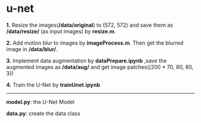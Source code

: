 # u-net
**1.** Resize the images(**/data/original**) to (572, 572)  and save them as **/data/resize/** (as input images) by **resize.m**.

**2.** Add motion blur to images by **imageProcess.m**. Then get the blurred image in **/data/blur/**.

**3.** Implement data augmentation by **dataPrepare.ipynb** ,save the augmented images as **/data/aug/** and get image patches((200 * 70, 80, 80, 3))

**4.** Train the U-Net by **trainUnet.ipynb**

---

**model.py**: the U-Net Model

**data.py**: create the data class


